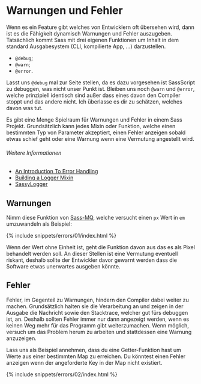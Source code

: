 
# Warnungen und Fehler

Wenn es ein Feature gibt welches von Entwicklern oft übersehen wird, dann ist es die Fähigkeit dynamisch Warnungen und Fehler auszugeben. Tatsächlich kommt Sass mit drei eigenen Funktionen um Inhalt in dem standard Ausgabesystem (CLI, kompilierte App, ...) darzustellen.

* `@debug`;
* `@warn`;
* `@error`.

Lasst uns `@debug` mal zur Seite stellen, da es dazu vorgesehen ist SassScript zu debuggen, was nicht unser Punkt ist. Bleiben uns noch `@warn` und `@error`, welche prinzipiell identisch sind außer dass eines davon den Compiler stoppt und das andere nicht. Ich überlasse es dir zu schätzen, welches davon was tut.

Es gibt eine Menge Spielraum für Warnungen und Fehler in einem Sass Projekt. Grundsätzlich kann jedes Mixin oder Funktion, welche einen bestimmten Typ von Parameter akzeptiert, einen Fehler anzeigen sobald etwas schief geht oder eine Warnung wenn eine Vermutung angestellt wird.

###### Weitere Informationen

* [An Introduction To Error Handling](http://webdesign.tutsplus.com/tutorials/an-introduction-to-error-handling-in-sass--cms-19996)
* [Building a Logger Mixin](http://webdesign.tutsplus.com/tutorials/building-a-logger-mixin-in-sass--cms-22070)
* [SassyLogger](https://github.com/HugoGiraudel/SassyLogger)

## Warnungen

Nimm diese Funktion von [Sass-MQ](https://github.com/sass-mq/sass-mq), welche versucht einen `px` Wert in `em` umzuwandeln als Beispiel:

{% include snippets/errors/01/index.html %}

Wenn der Wert ohne Einheit ist, geht die Funktion davon aus das es als Pixel behandelt werden soll. An dieser Stellen ist eine Vermutung eventuell riskant, deshalb sollte der Entwickler davor gewarnt werden dass die Software etwas unerwartes ausgeben könnte.

## Fehler

Fehler, im Gegenteil zu Warnungen, hindern den Compiler dabei weiter zu machen. Grundsätzlich halten sie die Verarbeitung an und zeigen in der Ausgabe die Nachricht sowie den Stacktrace, welcher gut fürs debuggen ist, an. Deshalb sollten Fehler immer nur dann angezeigt werden, wenn es keinen Weg mehr für das Programm gibt weiterzumachen. Wenn möglich, versuch um das Problem herum zu arbeiten und stattdessen eine Warnung anzuzeigen.

Lass uns als Beispiel annehmen, dass du eine Getter-Funktion hast um Werte aus einer bestimmten Map zu erreichen. Du könntest einen Fehler anzeigen wenn der angeforderte Key in der Map nicht existiert.

{% include snippets/errors/02/index.html %}
